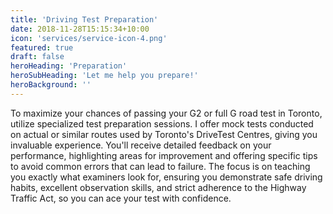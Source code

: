```yaml
---
title: 'Driving Test Preparation'
date: 2018-11-28T15:15:34+10:00
icon: 'services/service-icon-4.png'
featured: true
draft: false
heroHeading: 'Preparation'
heroSubHeading: 'Let me help you prepare!'
heroBackground: ''
---
```


To maximize your chances of passing your G2 or full G road test in Toronto, utilize specialized test preparation sessions. I offer mock tests conducted on actual or similar routes used by Toronto's DriveTest Centres, giving you invaluable experience. You'll receive detailed feedback on your performance, highlighting areas for improvement and offering specific tips to avoid common errors that can lead to failure. The focus is on teaching you exactly what examiners look for, ensuring you demonstrate safe driving habits, excellent observation skills, and strict adherence to the Highway Traffic Act, so you can ace your test with confidence.